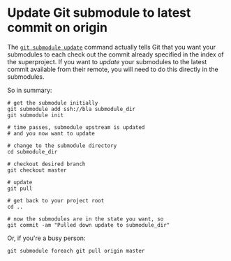 # Update Git submodule to latest commit on origin

The [`git submodule update`](http://git-scm.com/docs/git-submodule) command actually tells Git that you want your submodules to each check out the commit already specified in the index of the superproject. If you want to _update_ your submodules to the latest commit available from their remote, you will need to do this directly in the submodules.

So in summary:

    # get the submodule initially
    git submodule add ssh://bla submodule_dir
    git submodule init
    
    # time passes, submodule upstream is updated
    # and you now want to update
    
    # change to the submodule directory
    cd submodule_dir
    
    # checkout desired branch
    git checkout master
    
    # update
    git pull
    
    # get back to your project root
    cd ..
    
    # now the submodules are in the state you want, so
    git commit -am "Pulled down update to submodule_dir"
    

Or, if you're a busy person:

    git submodule foreach git pull origin master
